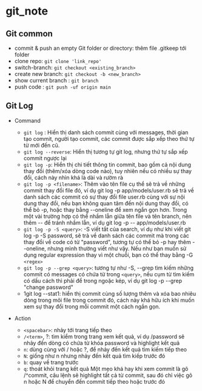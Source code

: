 # git_note

## Git common

- commit & push an empty Git folder or directory:  thêm file .gitkeep tới folder
- clone repo: `git clone 'link_repo'`
- switch-branch: `git checkout <existing_branch>`
- create new branch: `git checkout -b <new_branch>`
- show current branch : `git branch`
- push code : `git push -uf origin main`

## Git Log

- Command
  - `git log` : Hiển thị danh sách commit cùng với messages, thời gian tạo commit, người tạo commit, các commit được sắp xếp theo thứ tự từ mới đến cũ.
  - `git log --reverse`: Hiển thị tương tự git log, nhưng thứ tự sắp xếp commit ngược lại
  - `git log -p`: Hiển thị chi tiết thông tin commit, bao gồm cả nội dung thay đổi (thêm/xóa dòng code nào), tuy nhiên nếu có nhiều sự thay đổi, cách này nhìn khá là dài và rườm rà
  - `git log -p <filename>`: Thêm vào tên file cụ thể sẽ trả về những commit thay đổi file đó, ví dụ git log -p app/models/user.rb sẽ trả về danh sách các commit có sự thay đổi file user.rb cùng với sự nội dung thay đổi, nếu bạn không quan tâm đến nội dung thay đổi, có thể bỏ -p, hoặc thay bằng --oneline để xem ngắn gọn hơn. Trong một vài trường hợp có thể nhầm lẫn giữa tên file và tên branch, nên thêm -- để tránh nhầm lẫn, ví dụ git log -p -- app/models/user.rb
  - `git log -p -S <query>`: -S viết tắt của search, ví dụ như khi viết git log -p -S password, sẽ trả về danh sách các commit mà trong các thay đổi về code có từ "password", tương tự có thể bỏ -p hay thêm --oneline, nhưng mình thường viết như vậy. Nếu như bạn muốn sử dụng regular expression thay vì một chuỗi, bạn có thể thay bằng -G `<regex>`
  - `git log -p --grep <query>`: tương tự như -S, --grep tìm kiếm những commit có messages có chứa từ trong `<query>`, nếu cụm từ tìm kiếm có dấu cách thì phải để trong ngoặc kép, ví dụ git log -p --grep "change password"
  - 1git log --stat1: hiển thị commit cùng số lượng thêm và xóa bao nhiêu dòng trong mõi file trong commit đó, cách này khá hữu ích khi muốn xem sự thay đổi trong mỗi commit một cách ngắn gọn.

- Action
  - `<spacebar>`: nhảy tới trang tiếp theo
  - `/<term>`, ?<term>: tìm kiểm trong trang xem kết quả, ví dụ /password sẽ nhảy đến dòng có chứa từ khóa password và highlight kết quả
  - `n`: dùng cùng với / hoặc ?, để nhảy đến kết quả tìm kiếm tiếp theo
  - `N`: giống như n nhưng nhảy đến kết quả tìm kiếp trước đó
  - `b`: quay về trang trước
  - `q`: thoát khỏi trang kết quả Một mẹo khá hay khi xem commit là gõ /^commit, câu lệnh sẽ highlight tất cả từ commit, sau đó chỉ việc gõ n hoặc N để chuyển đến commit tiếp theo hoặc trước đó
